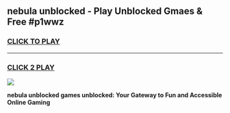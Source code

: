 
## nebula unblocked - Play Unblocked Gmaes & Free #p1wwz
<h3>
<a href="https://news.freeplayer.one?title=nebula_unblocked&ref=24F">CLICK TO PLAY</a></h3>
<hr>

<h3>
<a href="https://news.freeplayer.one?title=nebula_unblocked&ref=24F">CLICK 2 PLAY</a>
  
</h3>

<a href="https://news.freeplayer.one?title=nebula_unblocked&ref=24F/"><img src="https://clearcache.store/games.png"></a>


**nebula unblocked games unblocked: Your Gateway to Fun and Accessible Online Gaming**
